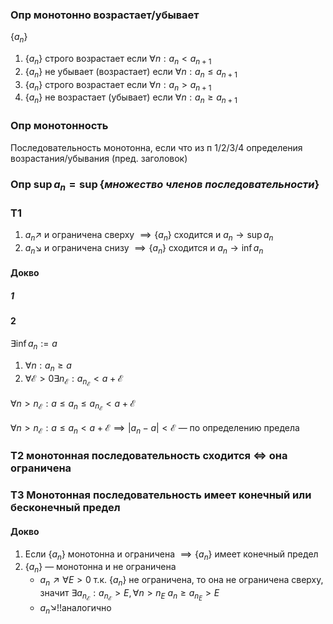### Опр монотонно возрастает/убывает

$\{ a_{n} \}$
1. $\{ a_{n} \}$ строго возрастает если $\forall n:a_{n}<a_{n+1}$
2. $\{ a_{n} \}$ не убывает (возрастает) если $\forall n:a_{n}\leq a_{n+1}$
3. $\{ a_{n} \}$ строго возрастает если $\forall n:a_{n}>a_{n+1}$
4. $\{ a_{n} \}$ не возрастает (убывает) если $\forall n:a_{n}\geq a_{n+1}$

### Опр монотонность

Последовательность монотонна, если что из п 1/2/3/4 определения возрастания/убывания (пред. заголовок)

### Опр $\sup a_{n}=\sup\{ множество\ членов\ последовательности \}$

### Т1 

1. $a_{n}\nearrow$ и ограничена сверху $\implies \{ a_{n} \}$ сходится и $a_{n}\to \sup a_{n}$ 
2. $a_{n}\searrow$ и ограничена снизу $\implies\{ a_{n} \}$ сходится и  $a_{n}\to \inf a_{n}$

#### Докво
##### 1

#### 2
$\exists \inf a_{n}:=a$
1. $\forall n:a_{n}\geq a$
2. $\forall\mathcal{E}>0\exists n_{\mathcal{E}}:a_{n_{\mathcal{E}}}<a+\mathcal{E}$

$\forall n>n_{\mathcal{E}}:a\leq a_{n}\leq a_{n_{\mathcal{E}}}<a+\mathcal{E}$

$\forall n>n_{\mathcal{E}}: a\leq a_{n}<a+\mathcal{E}\implies|a_{n}-a|<\mathcal{E}$ — по определению предела 

### Т2 монотонная последовательность сходится $\Longleftrightarrow$ она ограничена

### Т3 Монотонная последовательность имеет конечный или бесконечный предел

#### Докво
1. Если $\{ a_{n} \}$ монотонна и ограничена $\implies \{ a_{n} \}$ имеет конечный предел
2. $\{ a_{n} \}$ — монотонна и не ограничена
	- $a_{n}\nearrow\forall E>0$
	  т.к. $\{ a_{n} \}$ не ограничена, то она не ограничена сверху, значит
	  $\exists a_{n_{\mathcal{E}}}:a_{n_{\mathcal{E}}}>E,\forall n>n_{E}$
	  $a_{n}\geq a_{n_{E}}>E$
	- $a_{n}\searrow$!!аналогично